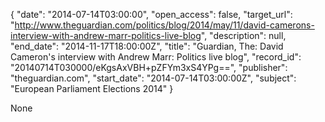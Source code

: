 {
  "date": "2014-07-14T03:00:00", 
  "open_access": false, 
  "target_url": "http://www.theguardian.com/politics/blog/2014/may/11/david-camerons-interview-with-andrew-marr-politics-live-blog", 
  "description": null, 
  "end_date": "2014-11-17T18:00:00Z", 
  "title": "Guardian, The: David Cameron's interview with Andrew Marr: Politics live blog", 
  "record_id": "20140714T030000/eKgsAxVBH+pZFYm3xS4YPg==", 
  "publisher": "theguardian.com", 
  "start_date": "2014-07-14T03:00:00Z", 
  "subject": "European Parliament Elections 2014"
}

None